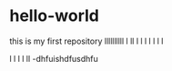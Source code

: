 # hello-world
this is my first repository
llllllllll
l
ll
l
l
l
l
l
l
l

l
l
l
l
ll
-dhfuishdfusdhfu
